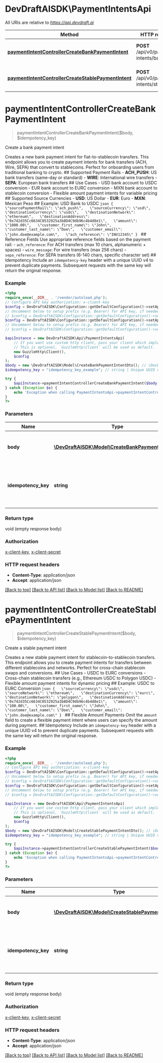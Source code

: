 # DevDraftAISDK\PaymentIntentsApi

All URIs are relative to *https://api.devdraft.ai*

Method | HTTP request | Description
------------- | ------------- | -------------
[**paymentIntentControllerCreateBankPaymentIntent**](PaymentIntentsApi.md#paymentintentcontrollercreatebankpaymentintent) | **POST** /api/v0/payment-intents/bank | Create a bank payment intent
[**paymentIntentControllerCreateStablePaymentIntent**](PaymentIntentsApi.md#paymentintentcontrollercreatestablepaymentintent) | **POST** /api/v0/payment-intents/stablecoin | Create a stable payment intent

# **paymentIntentControllerCreateBankPaymentIntent**
> paymentIntentControllerCreateBankPaymentIntent($body, $idempotency_key)

Create a bank payment intent

Creates a new bank payment intent for fiat-to-stablecoin transfers.      This endpoint allows you to create payment intents for bank transfers (ACH, Wire, SEPA) that convert to stablecoins. Perfect for onboarding users from traditional banking to crypto.  ## Supported Payment Rails - **ACH_PUSH**: US bank transfers (same-day or standard) - **WIRE**: International wire transfers - **SEPA**: European bank transfers  ## Use Cases - USD bank account to USDC conversion - EUR bank account to EURC conversion - MXN bank account to stablecoin conversion - Flexible amount payment intents for variable pricing  ## Supported Source Currencies - **USD**: US Dollar - **EUR**: Euro - **MXN**: Mexican Peso  ## Example: USD Bank to USDC ```json {   \"sourcePaymentRail\": \"ach_push\",   \"sourceCurrency\": \"usd\",   \"destinationCurrency\": \"usdc\",   \"destinationNetwork\": \"ethereum\",   \"destinationAddress\": \"0x742d35Cc6634C0532925a3b8D4C9db96c4b4d8e1\",   \"amount\": \"1000.00\",   \"customer_first_name\": \"John\",   \"customer_last_name\": \"Doe\",   \"customer_email\": \"john.doe@example.com\",   \"ach_reference\": \"INV12345\" } ```  ## Reference Fields Use appropriate reference fields based on the payment rail: - `ach_reference`: For ACH transfers (max 10 chars, alphanumeric + spaces) - `wire_message`: For wire transfers (max 256 chars) - `sepa_reference`: For SEPA transfers (6-140 chars, specific character set)  ## Idempotency Include an `idempotency-key` header with a unique UUID v4 to prevent duplicate payments. Subsequent requests with the same key will return the original response.

### Example
```php
<?php
require_once(__DIR__ . '/vendor/autoload.php');
// Configure API key authorization: x-client-key
$config = DevDraftAISDK\Configuration::getDefaultConfiguration()->setApiKey('x-client-key', 'YOUR_API_KEY');
// Uncomment below to setup prefix (e.g. Bearer) for API key, if needed
// $config = DevDraftAISDK\Configuration::getDefaultConfiguration()->setApiKeyPrefix('x-client-key', 'Bearer');// Configure API key authorization: x-client-secret
$config = DevDraftAISDK\Configuration::getDefaultConfiguration()->setApiKey('x-client-secret', 'YOUR_API_KEY');
// Uncomment below to setup prefix (e.g. Bearer) for API key, if needed
// $config = DevDraftAISDK\Configuration::getDefaultConfiguration()->setApiKeyPrefix('x-client-secret', 'Bearer');

$apiInstance = new DevDraftAISDK\Api\PaymentIntentsApi(
    // If you want use custom http client, pass your client which implements `GuzzleHttp\ClientInterface`.
    // This is optional, `GuzzleHttp\Client` will be used as default.
    new GuzzleHttp\Client(),
    $config
);
$body = new \DevDraftAISDK\Model\CreateBankPaymentIntentDto(); // \DevDraftAISDK\Model\CreateBankPaymentIntentDto | Bank payment intent creation data
$idempotency_key = "idempotency_key_example"; // string | Unique UUID v4 for idempotent requests. Prevents duplicate payments.

try {
    $apiInstance->paymentIntentControllerCreateBankPaymentIntent($body, $idempotency_key);
} catch (Exception $e) {
    echo 'Exception when calling PaymentIntentsApi->paymentIntentControllerCreateBankPaymentIntent: ', $e->getMessage(), PHP_EOL;
}
?>
```

### Parameters

Name | Type | Description  | Notes
------------- | ------------- | ------------- | -------------
 **body** | [**\DevDraftAISDK\Model\CreateBankPaymentIntentDto**](../Model/CreateBankPaymentIntentDto.md)| Bank payment intent creation data |
 **idempotency_key** | **string**| Unique UUID v4 for idempotent requests. Prevents duplicate payments. |

### Return type

void (empty response body)

### Authorization

[x-client-key](../../README.md#x-client-key), [x-client-secret](../../README.md#x-client-secret)

### HTTP request headers

 - **Content-Type**: application/json
 - **Accept**: application/json

[[Back to top]](#) [[Back to API list]](../../README.md#documentation-for-api-endpoints) [[Back to Model list]](../../README.md#documentation-for-models) [[Back to README]](../../README.md)

# **paymentIntentControllerCreateStablePaymentIntent**
> paymentIntentControllerCreateStablePaymentIntent($body, $idempotency_key)

Create a stable payment intent

Creates a new stable payment intent for stablecoin-to-stablecoin transfers.      This endpoint allows you to create payment intents for transfers between different stablecoins and networks. Perfect for cross-chain stablecoin swaps and conversions.  ## Use Cases - USDC to EURC conversions - Cross-chain stablecoin transfers (e.g., Ethereum USDC to Polygon USDC) - Flexible amount payment intents for dynamic pricing  ## Example: USDC to EURC Conversion ```json {   \"sourceCurrency\": \"usdc\",   \"sourceNetwork\": \"ethereum\",   \"destinationCurrency\": \"eurc\",   \"destinationNetwork\": \"polygon\",   \"destinationAddress\": \"0x742d35Cc6634C0532925a3b8D4C9db96c4b4d8e1\",   \"amount\": \"100.00\",   \"customer_first_name\": \"John\",   \"customer_last_name\": \"Doe\",   \"customer_email\": \"john.doe@example.com\" } ```  ## Flexible Amount Payments Omit the `amount` field to create a flexible payment intent where users can specify the amount during payment.  ## Idempotency Include an `idempotency-key` header with a unique UUID v4 to prevent duplicate payments. Subsequent requests with the same key will return the original response.

### Example
```php
<?php
require_once(__DIR__ . '/vendor/autoload.php');
// Configure API key authorization: x-client-key
$config = DevDraftAISDK\Configuration::getDefaultConfiguration()->setApiKey('x-client-key', 'YOUR_API_KEY');
// Uncomment below to setup prefix (e.g. Bearer) for API key, if needed
// $config = DevDraftAISDK\Configuration::getDefaultConfiguration()->setApiKeyPrefix('x-client-key', 'Bearer');// Configure API key authorization: x-client-secret
$config = DevDraftAISDK\Configuration::getDefaultConfiguration()->setApiKey('x-client-secret', 'YOUR_API_KEY');
// Uncomment below to setup prefix (e.g. Bearer) for API key, if needed
// $config = DevDraftAISDK\Configuration::getDefaultConfiguration()->setApiKeyPrefix('x-client-secret', 'Bearer');

$apiInstance = new DevDraftAISDK\Api\PaymentIntentsApi(
    // If you want use custom http client, pass your client which implements `GuzzleHttp\ClientInterface`.
    // This is optional, `GuzzleHttp\Client` will be used as default.
    new GuzzleHttp\Client(),
    $config
);
$body = new \DevDraftAISDK\Model\CreateStablePaymentIntentDto(); // \DevDraftAISDK\Model\CreateStablePaymentIntentDto | Stable payment intent creation data
$idempotency_key = "idempotency_key_example"; // string | Unique UUID v4 for idempotent requests. Prevents duplicate payments.

try {
    $apiInstance->paymentIntentControllerCreateStablePaymentIntent($body, $idempotency_key);
} catch (Exception $e) {
    echo 'Exception when calling PaymentIntentsApi->paymentIntentControllerCreateStablePaymentIntent: ', $e->getMessage(), PHP_EOL;
}
?>
```

### Parameters

Name | Type | Description  | Notes
------------- | ------------- | ------------- | -------------
 **body** | [**\DevDraftAISDK\Model\CreateStablePaymentIntentDto**](../Model/CreateStablePaymentIntentDto.md)| Stable payment intent creation data |
 **idempotency_key** | **string**| Unique UUID v4 for idempotent requests. Prevents duplicate payments. |

### Return type

void (empty response body)

### Authorization

[x-client-key](../../README.md#x-client-key), [x-client-secret](../../README.md#x-client-secret)

### HTTP request headers

 - **Content-Type**: application/json
 - **Accept**: application/json

[[Back to top]](#) [[Back to API list]](../../README.md#documentation-for-api-endpoints) [[Back to Model list]](../../README.md#documentation-for-models) [[Back to README]](../../README.md)

